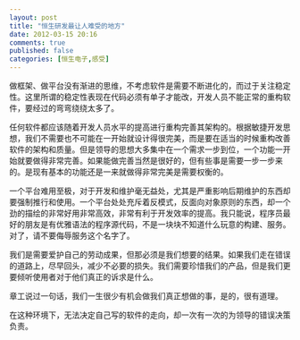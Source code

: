 ```yaml
---
layout: post
title: "恒生研发最让人难受的地方"
date: 2012-03-15 20:16
comments: true
published: false
categories: [恒生电子,感受]
---
```

做框架、做平台没有渐进的思维，不考虑软件是需要不断进化的，而过于关注稳定性。这里所谓的稳定性表现在代码必须有单子才能改，开发人员不能正常的重构软件，要经过的弯弯绕绕太多了。

任何软件都应该随着开发人员水平的提高进行重构完善其架构的。根据敏捷开发思想，我们不需要也不可能在一开始就设计得很完美，而是要在适当的时候重构改善软件的架构和质量。但是领导的思想大多集中在一个需求一步到位，一个功能一开始就要做得非常完善。如果能做完善当然是很好的，但有些事是需要一步一步来的。是现有基本的功能还是一来就做得非常完美是需要权衡的。

一个平台难用至极，对于开发和维护毫无益处，尤其是严重影响后期维护的东西却要强制推行和使用。一个平台处处充斥着反模式，反面向对象原则的东西，却一个劲的描绘的非常好用非常高效，非常有利于开发效率的提高。我只能说，程序员最好的朋友是有优雅语法的程序源代码，不是一块块不知道什么玩意的构建、服务。对了，请不要侮辱服务这个名字了。

我们是需要爱护自己的劳动成果，但那必须是我们想要的结果。如果我们走在错误的道路上，尽早回头，减少不必要的损失。我们需要珍惜我们的产品，但是我们更要倾听使用者对于他们真正的诉求是什么。

章工说过一句话，我们一生很少有机会做我们真正想做的事，是的，很有道理。

在这种环境下，无法决定自己写的软件的走向，却一次有一次的为领导的错误决策负责。
